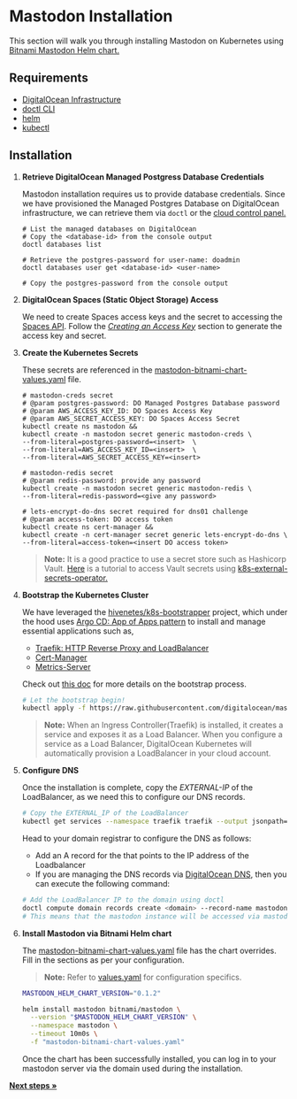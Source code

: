 # Mastodon Installation

This section will walk you through installing Mastodon on Kubernetes using [Bitnami Mastodon Helm chart.](https://bitnami.com/stack/mastodon/helm)

## Requirements

- [DigitalOcean Infrastructure](../infrastructure/terraform/README.md)
- [doctl CLI](https://docs.digitalocean.com/reference/doctl/how-to/install/)
- [helm](https://helm.sh/docs/intro/install/)
- [kubectl](https://kubernetes.io/docs/tasks/tools/#kubectl)

## Installation

1. **Retrieve DigitalOcean Managed Postgress Database Credentials**

    Mastodon installation requires us to provide database credentials. Since we have provisioned the Managed Postgres Database on DigitalOcean infrastructure, we can retrieve them via `doctl` or the [cloud control panel.](https://cloud.digitalocean.com/login)
    ```console=
    # List the managed databases on DigitalOcean
    # Copy the <database-id> from the console output
    doctl databases list

    # Retrieve the postgres-password for user-name: doadmin
    doctl databases user get <database-id> <user-name>

    # Copy the postgres-password from the console output
    ```

2. **DigitalOcean Spaces (Static Object Storage) Access**

    We need to create Spaces access keys and the secret to accessing the [Spaces API](https://docs.digitalocean.com/reference/api/spaces-api/). Follow the *[Creating an Access Key](https://www.digitalocean.com/community/tutorials/how-to-create-a-digitalocean-space-and-api-key)* section to generate the access key and secret. 

3. **Create the Kubernetes Secrets**

    These secrets are referenced in the [mastodon-bitnami-chart-values.yaml](./mastodon-bitnami-chart-values.yaml) file.

    ```bash=
    # mastodon-creds secret
    # @param postgres-password: DO Managed Postgres Database password 
    # @param AWS_ACCESS_KEY_ID: DO Spaces Access Key
    # @param AWS_SECRET_ACCESS_KEY: DO Spaces Access Secret
    kubectl create ns mastodon && 
    kubectl create -n mastodon secret generic mastodon-creds \
    --from-literal=postgres-password=<insert>  \
    --from-literal=AWS_ACCESS_KEY_ID=<insert>  \
    --from-literal=AWS_SECRET_ACCESS_KEY=<insert>
  
    # mastodon-redis secret
    # @param redis-password: provide any password
    kubectl create -n mastodon secret generic mastodon-redis \
    --from-literal=redis-password=<give any password>

    # lets-encrypt-do-dns secret required for dns01 challenge
    # @param access-token: DO access token 
    kubectl create ns cert-manager && 
    kubectl create -n cert-manager secret generic lets-encrypt-do-dns \
    --from-literal=access-token=<insert DO access token>
    ```
    >**Note:** It is a good practice to use a secret store such as Hashicorp Vault. [Here](https://www.digitalocean.com/community/tutorials/how-to-access-vault-secrets-inside-of-kubernetes-using-external-secrets-operator-eso) is a tutorial to access Vault secrets using [k8s-external-secrets-operator.](https://github.com/external-secrets/external-secrets/)
4. **Bootstrap the Kubernetes Cluster**

    We have leveraged the [hivenetes/k8s-bootstrapper](https://github.com/hivenetes/k8s-bootstrapper) project, which under the hood uses [Argo CD: App of Apps pattern](https://argo-cd.readthedocs.io/en/stable/operator-manual/cluster-bootstrapping/) to install and manage essential applications such as, 
    - [Traefik: HTTP Reverse Proxy and LoadBalancer](https://github.com/traefik/traefik-helm-chart)
    - [Cert-Manager](https://cert-manager.io/)
    - [Metrics-Server](https://github.com/kubernetes-sigs/metrics-server)

    Check out [this doc](../bootstrap/README.md) for more details on the bootstrap process. 
    ```bash
    # Let the bootstrap begin!
    kubectl apply -f https://raw.githubusercontent.com/digitalocean/mastodon-on-kubernetes/main/bootstrap/bootstrap.yaml
    ```
    >**Note:**
    When an Ingress Controller(Traefik) is installed, it creates a service and exposes it as a Load Balancer. When you configure a service as a Load Balancer, DigitalOcean Kubernetes will automatically provision a LoadBalancer in your cloud account.

5. **Configure DNS**

    Once the installation is complete, copy the *EXTERNAL-IP* of the LoadBalancer, as we need this to configure our DNS records.
    ```bash
    # Copy the EXTERNAL_IP of the LoadBalancer
    kubectl get services --namespace traefik traefik --output jsonpath='{.status.loadBalancer.ingress[0].ip}'; echo
    ```
    Head to your domain registrar to configure the DNS as follows:
    - Add an A record for the ***<domain>*** that points to the IP address of the Loadbalancer
    - If you are managing the DNS records via [DigitalOcean DNS](https://docs.digitalocean.com/products/networking/dns/), then you can execute the following command:  
    ```bash
    # Add the LoadBalancer IP to the domain using doctl
    doctl compute domain records create <domain> --record-name mastodon --record-type A --record-data <EXTERNAL-IP>
    # This means that the mastodon instance will be accessed via mastodon.domain
    ```
6. **Install Mastodon via Bitnami Helm chart**
    
    The [mastodon-bitnami-chart-values.yaml](./mastodon-bitnami-chart-values.yaml) file has the chart overrides. Fill in the sections as per your configuration. 
    >**Note:** Refer to [values.yaml](https://github.com/bitnami/charts/blob/main/bitnami/mastodon/values.yaml) for configuration specifics. 
    ```bash
    MASTODON_HELM_CHART_VERSION="0.1.2"
    
    helm install mastodon bitnami/mastodon \
      --version "$MASTODON_HELM_CHART_VERSION" \
      --namespace mastodon \
      --timeout 10m0s \
      -f "mastodon-bitnami-chart-values.yaml"
    ```

    Once the chart has been successfully installed, you can log in to your mastodon server via the domain used during the installation. 

[**Next steps »**](../observability/README.md)
